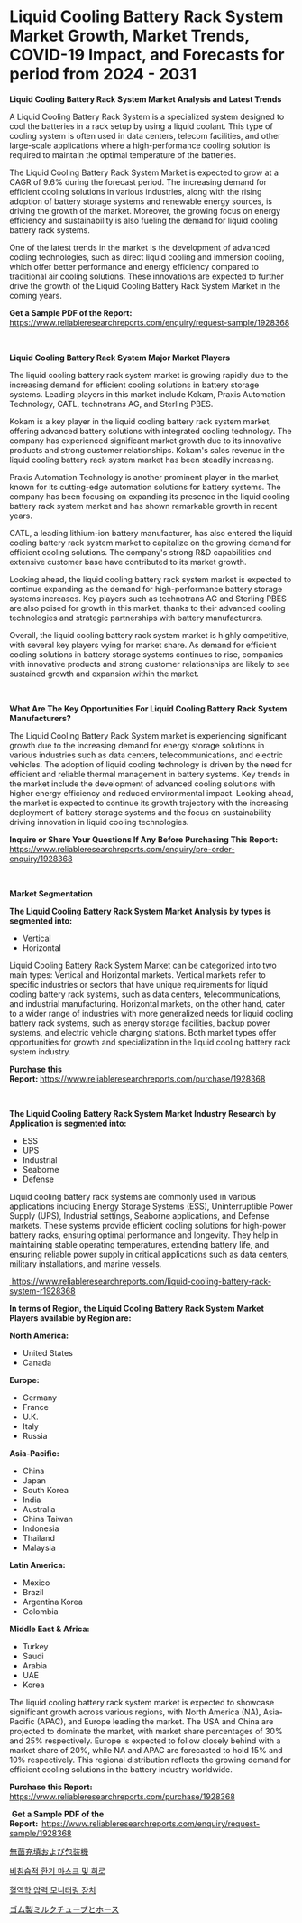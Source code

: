 <p><h1>Liquid Cooling Battery Rack System Market Growth, Market Trends, COVID-19 Impact, and Forecasts for period from 2024 - 2031</h1></p><p><strong>Liquid Cooling Battery Rack System Market Analysis and Latest Trends</strong></p>
<p><p>A Liquid Cooling Battery Rack System is a specialized system designed to cool the batteries in a rack setup by using a liquid coolant. This type of cooling system is often used in data centers, telecom facilities, and other large-scale applications where a high-performance cooling solution is required to maintain the optimal temperature of the batteries.</p><p>The Liquid Cooling Battery Rack System Market is expected to grow at a CAGR of 9.6% during the forecast period. The increasing demand for efficient cooling solutions in various industries, along with the rising adoption of battery storage systems and renewable energy sources, is driving the growth of the market. Moreover, the growing focus on energy efficiency and sustainability is also fueling the demand for liquid cooling battery rack systems.</p><p>One of the latest trends in the market is the development of advanced cooling technologies, such as direct liquid cooling and immersion cooling, which offer better performance and energy efficiency compared to traditional air cooling solutions. These innovations are expected to further drive the growth of the Liquid Cooling Battery Rack System Market in the coming years.</p></p>
<p><strong>Get a Sample PDF of the Report:&nbsp;</strong> <a href="https://www.reliableresearchreports.com/enquiry/request-sample/1928368">https://www.reliableresearchreports.com/enquiry/request-sample/1928368</a></p>
<p>&nbsp;</p>
<p><strong>Liquid Cooling Battery Rack System Major Market Players</strong></p>
<p><p>The liquid cooling battery rack system market is growing rapidly due to the increasing demand for efficient cooling solutions in battery storage systems. Leading players in this market include Kokam, Praxis Automation Technology, CATL, technotrans AG, and Sterling PBES.</p><p>Kokam is a key player in the liquid cooling battery rack system market, offering advanced battery solutions with integrated cooling technology. The company has experienced significant market growth due to its innovative products and strong customer relationships. Kokam's sales revenue in the liquid cooling battery rack system market has been steadily increasing.</p><p>Praxis Automation Technology is another prominent player in the market, known for its cutting-edge automation solutions for battery systems. The company has been focusing on expanding its presence in the liquid cooling battery rack system market and has shown remarkable growth in recent years.</p><p>CATL, a leading lithium-ion battery manufacturer, has also entered the liquid cooling battery rack system market to capitalize on the growing demand for efficient cooling solutions. The company's strong R&D capabilities and extensive customer base have contributed to its market growth.</p><p>Looking ahead, the liquid cooling battery rack system market is expected to continue expanding as the demand for high-performance battery storage systems increases. Key players such as technotrans AG and Sterling PBES are also poised for growth in this market, thanks to their advanced cooling technologies and strategic partnerships with battery manufacturers.</p><p>Overall, the liquid cooling battery rack system market is highly competitive, with several key players vying for market share. As demand for efficient cooling solutions in battery storage systems continues to rise, companies with innovative products and strong customer relationships are likely to see sustained growth and expansion within the market.</p></p>
<p>&nbsp;</p>
<p><strong>What Are The Key Opportunities For Liquid Cooling Battery Rack System Manufacturers?</strong></p>
<p><p>The Liquid Cooling Battery Rack System market is experiencing significant growth due to the increasing demand for energy storage solutions in various industries such as data centers, telecommunications, and electric vehicles. The adoption of liquid cooling technology is driven by the need for efficient and reliable thermal management in battery systems. Key trends in the market include the development of advanced cooling solutions with higher energy efficiency and reduced environmental impact. Looking ahead, the market is expected to continue its growth trajectory with the increasing deployment of battery storage systems and the focus on sustainability driving innovation in liquid cooling technologies.</p></p>
<p><strong>Inquire or Share Your Questions If Any Before Purchasing This Report:</strong> <a href="https://www.reliableresearchreports.com/enquiry/pre-order-enquiry/1928368">https://www.reliableresearchreports.com/enquiry/pre-order-enquiry/1928368</a></p>
<p>&nbsp;</p>
<p><strong>Market Segmentation</strong></p>
<p><strong>The Liquid Cooling Battery Rack System Market Analysis by types is segmented into:</strong></p>
<p><ul><li>Vertical</li><li>Horizontal</li></ul></p>
<p><p>Liquid Cooling Battery Rack System Market can be categorized into two main types: Vertical and Horizontal markets. Vertical markets refer to specific industries or sectors that have unique requirements for liquid cooling battery rack systems, such as data centers, telecommunications, and industrial manufacturing. Horizontal markets, on the other hand, cater to a wider range of industries with more generalized needs for liquid cooling battery rack systems, such as energy storage facilities, backup power systems, and electric vehicle charging stations. Both market types offer opportunities for growth and specialization in the liquid cooling battery rack system industry.</p></p>
<p><strong>Purchase this Report:&nbsp;</strong><a href="https://www.reliableresearchreports.com/purchase/1928368">https://www.reliableresearchreports.com/purchase/1928368</a></p>
<p>&nbsp;</p>
<p><strong>The Liquid Cooling Battery Rack System Market Industry Research by Application is segmented into:</strong></p>
<p><ul><li>ESS</li><li>UPS</li><li>Industrial</li><li>Seaborne</li><li>Defense</li></ul></p>
<p><p>Liquid cooling battery rack systems are commonly used in various applications including Energy Storage Systems (ESS), Uninterruptible Power Supply (UPS), Industrial settings, Seaborne applications, and Defense markets. These systems provide efficient cooling solutions for high-power battery racks, ensuring optimal performance and longevity. They help in maintaining stable operating temperatures, extending battery life, and ensuring reliable power supply in critical applications such as data centers, military installations, and marine vessels.</p></p>
<p><a href="https://www.reliableresearchreports.com/liquid-cooling-battery-rack-system-r1928368">&nbsp;https://www.reliableresearchreports.com/liquid-cooling-battery-rack-system-r1928368</a></p>
<p><strong>In terms of Region, the Liquid Cooling Battery Rack System Market Players available by Region are:</strong></p>
<p>
    <p> <strong> North America: </strong>
        <ul>
            <li>United States</li>
            <li>Canada</li>
        </ul>
        </p> 
    <p> <strong> Europe: </strong>
        <ul>
            <li>Germany</li>
            <li>France</li>
            <li>U.K.</li>
            <li>Italy</li>
            <li>Russia</li>
        </ul>
        </p> 
    <p> <strong> Asia-Pacific: </strong>
        <ul>
            <li>China</li>
            <li>Japan</li>
            <li>South Korea</li>
            <li>India</li>
            <li>Australia</li>
            <li>China Taiwan</li>
            <li>Indonesia</li>
            <li>Thailand</li>
            <li>Malaysia</li>
        </ul>
        </p> 
    <p> <strong> Latin America: </strong>
        <ul>
            <li>Mexico</li>
            <li>Brazil</li>
            <li>Argentina Korea</li>
            <li>Colombia</li>
        </ul>
        </p> 
    <p> <strong> Middle East & Africa: </strong>
        <ul>
            <li>Turkey</li>
            <li>Saudi</li>
            <li>Arabia</li>
            <li>UAE</li>
            <li>Korea</li>
        </ul>
    </p>
    </p>
<p><p>The liquid cooling battery rack system market is expected to showcase significant growth across various regions, with North America (NA), Asia-Pacific (APAC), and Europe leading the market. The USA and China are projected to dominate the market, with market share percentages of 30% and 25% respectively. Europe is expected to follow closely behind with a market share of 20%, while NA and APAC are forecasted to hold 15% and 10% respectively. This regional distribution reflects the growing demand for efficient cooling solutions in the battery industry worldwide.</p></p>
<p><strong>Purchase this Report: </strong><a href="https://www.reliableresearchreports.com/purchase/1928368">https://www.reliableresearchreports.com/purchase/1928368</a></p>
<p>&nbsp;<strong>Get a Sample PDF of the Report:&nbsp;&nbsp;</strong><a href="https://www.reliableresearchreports.com/enquiry/request-sample/1928368">https://www.reliableresearchreports.com/enquiry/request-sample/1928368</a></p>
<p><strong></strong></p>
<p><p><a href="https://github.com/Sophiaard2003/Market-Research-Report-List-2/blob/main/9938096116924.md">無菌充填および包装機</a></p><p><a href="https://github.com/Madalyell456456/Market-Research-Report-List-2/blob/main/4370683125657.md">비침습적 환기 마스크 및 회로</a></p><p><a href="https://github.com/vs019sa3m8x/Market-Research-Report-List-2/blob/main/3991036125656.md">혈역학 압력 모니터링 장치</a></p><p><a href="https://github.com/hilmi-2a/Market-Research-Report-List-2/blob/main/9263500116923.md">ゴム製ミルクチューブとホース</a></p></p>